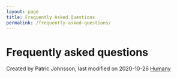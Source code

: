 ```yaml
---
layout: page
title: Frequently Asked Questions
permalink: /frequently-asked-questions/
---
```


# Frequently asked questions 
Created by Patric Johnsson, last modified on 2020-10-26
[Humany](//resurs-bank.humany.net/resursbank_se_onboardingsupport)
